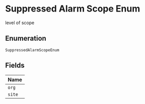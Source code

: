 
# Suppressed Alarm Scope Enum

level of scope

## Enumeration

`SuppressedAlarmScopeEnum`

## Fields

| Name |
|  --- |
| `org` |
| `site` |

